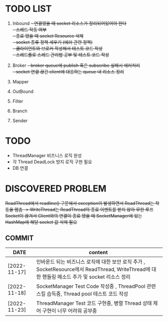 # TODO LIST

1. Inbound
   ~~- 연결됐을 때 socket 리소스가 정리되어있어야 한다~~<br/>
   ~~- 스레드 작동 여부~~<br/>
   ~~- 종료 됐을 때 socket Resource 삭제~~<br/>
   ~~- socket 종류 정책 세우기 (에러 관련 정책)~~<br/>
   ~~- 클라이언트와 브로커 작성해서 테스트 코드 작성~~<br/>
   ~~- 스레드풀로 스레드 관리법 공부 및 테스트 코드 작성~~<br/>

2. Broker
   ~~- broker queue에 publish 혹은 subscribe 실패시 에러처리~~<br/>
   ~~- socket 연결 끊긴 client에 대응하는 queue 내 리소스 정리~~<br/>
3. Mapper
4. OutBound
5. Filter
6. Branch
7. Sender

# TODO

- ThreadManager 비즈니스 로직 완성
- 각 Thread DeadLock 방지 로직 구현 필요
- DB 연결

# DISCOVERED PROBLEM

~~ReadThread에서 readline() 구문에서 exception이 발생하면서 ReadThread는 작동을 멈춤 -> WriteThread는 ReadThread의 종료 이벤트를 받지 않아 무한
루프~~<br/>
~~Socket이 끊겨서 Client와의 연결이 종료 됐을 때 SocketManager에 있는 HashMap에 해당 socket 값 삭제 필요~~<br/>

## COMMIT

| DATE         | content                                                                                                |
|--------------|--------------------------------------------------------------------------------------------------------|
| [2022-11-17] | 인바운드 되는 비즈니스 로직에 대한 보안 로직 추가 , SocketResource에서 ReadThread, WriteThread에 대한 핸들링 메소드 추가 및 socket 리소스 정리 |                                                                                                            |                                                                                                     |
| [2022-11-18] | SocketManager Test Code 작성중 , ThreadPool 관련 스킬 습득중, Thread pool 테스트 코드 작성                              |                                                                                                            |                                                                                                     |
| [2022-11-23] | ThreadManager Test 코드 구현중, 병렬 Thread 상태 제어 구현이 너무 어려워 공부중                                              |                                                                                                            |                                                                                                     |
